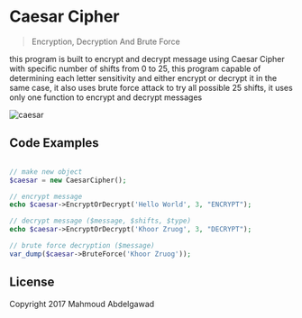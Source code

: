 # Caesar Cipher
> Encryption, Decryption And Brute Force

this program is built to encrypt and decrypt message using Caesar Cipher with specific number of shifts from 0 to 25, this program capable of determining each letter sensitivity and either encrypt or decrypt it in the same case, it also uses brute force attack to try all possible 25 shifts, it uses only one function to encrypt and decrypt messages

![caesar](https://user-images.githubusercontent.com/27032703/28717815-91eac4e6-73a3-11e7-83e9-84421ffcc7cf.jpg)

## Code Examples

```php

// make new object
$caesar = new CaesarCipher();

// encrypt message
echo $caesar->EncryptOrDecrypt('Hello World', 3, "ENCRYPT");

// decrypt message ($message, $shifts, $type)
echo $caesar->EncryptOrDecrypt('Khoor Zruog', 3, "DECRYPT");

// brute force decryption ($message)
var_dump($caesar->BruteForce('Khoor Zruog'));

```

## License

Copyright 2017 Mahmoud Abdelgawad 

